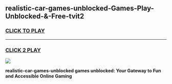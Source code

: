 
## realistic-car-games-unblocked-Games-Play-Unblocked-&-Free-tvit2
<h3>
<a href="https://premium76.site?title=realistic-car-games-unblocked&ref=24A">CLICK TO PLAY</a></h3>
<hr>

<h3>
<a href="https://premium76.site?title=realistic-car-games-unblocked&ref=24A">CLICK 2 PLAY</a>
  
</h3>

<a href="https://premium76.site?title=realistic-car-games-unblocked&ref=24A"><img src="https://clearcache.store/games.png"></a>


**realistic-car-games-unblocked games unblocked: Your Gateway to Fun and Accessible Online Gaming**

